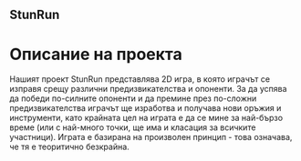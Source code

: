 ## StunRun

# Описание на проекта

Нашият проект StunRun представлява 2D игра, в която играчът се изправя срещу различни предизвикателства и опоненти. За да успява да победи по-силните опоненти и да премине през по-сложни предизвикателства играчът ще изработва и получава нови оръжия и инструменти, като крайната цел на играта е да се мине за най-бързо време (или с най-много точки, ще има и класация за всичките участници). Играта е базирана на произволен принцип - това означава, че тя е теоритично безкрайна.
